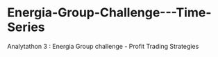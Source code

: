 # Energia-Group-Challenge---Time-Series
Analytathon 3 : Energia Group challenge - Profit Trading Strategies
